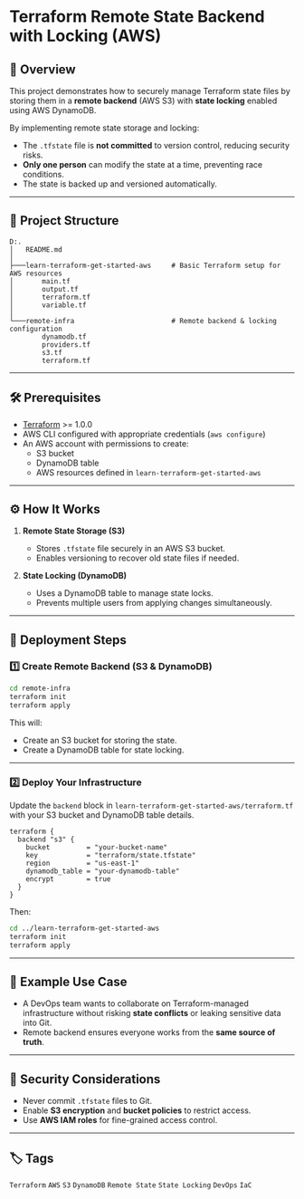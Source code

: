 # Terraform Remote State Backend with Locking (AWS)

## 📌 Overview
This project demonstrates how to securely manage Terraform state files by storing them in a **remote backend** (AWS S3) with **state locking** enabled using AWS DynamoDB.

By implementing remote state storage and locking:
- The `.tfstate` file is **not committed** to version control, reducing security risks.
- **Only one person** can modify the state at a time, preventing race conditions.
- The state is backed up and versioned automatically.

---

## 📂 Project Structure

```
D:.
│   README.md
│
├───learn-terraform-get-started-aws     # Basic Terraform setup for AWS resources
│       main.tf
│       output.tf
│       terraform.tf
│       variable.tf
│
└───remote-infra                        # Remote backend & locking configuration
        dynamodb.tf
        providers.tf
        s3.tf
        terraform.tf
```

---

## 🛠️ Prerequisites

- [Terraform](https://developer.hashicorp.com/terraform/downloads) >= 1.0.0
- AWS CLI configured with appropriate credentials (`aws configure`)
- An AWS account with permissions to create:
  - S3 bucket
  - DynamoDB table
  - AWS resources defined in `learn-terraform-get-started-aws`

---

## ⚙️ How It Works

1. **Remote State Storage (S3)**
   - Stores `.tfstate` file securely in an AWS S3 bucket.
   - Enables versioning to recover old state files if needed.

2. **State Locking (DynamoDB)**
   - Uses a DynamoDB table to manage state locks.
   - Prevents multiple users from applying changes simultaneously.

---

## 🚀 Deployment Steps

### 1️⃣ Create Remote Backend (S3 & DynamoDB)
```bash
cd remote-infra
terraform init
terraform apply
```

This will:
- Create an S3 bucket for storing the state.
- Create a DynamoDB table for state locking.

---

### 2️⃣ Deploy Your Infrastructure
Update the `backend` block in `learn-terraform-get-started-aws/terraform.tf` with your S3 bucket and DynamoDB table details.

```hcl
terraform {
  backend "s3" {
    bucket         = "your-bucket-name"
    key            = "terraform/state.tfstate"
    region         = "us-east-1"
    dynamodb_table = "your-dynamodb-table"
    encrypt        = true
  }
}
```

Then:
```bash
cd ../learn-terraform-get-started-aws
terraform init
terraform apply
```

---

## 📖 Example Use Case
- A DevOps team wants to collaborate on Terraform-managed infrastructure without risking **state conflicts** or leaking sensitive data into Git.
- Remote backend ensures everyone works from the **same source of truth**.

---

## 🔐 Security Considerations
- Never commit `.tfstate` files to Git.
- Enable **S3 encryption** and **bucket policies** to restrict access.
- Use **AWS IAM roles** for fine-grained access control.

---

## 🏷️ Tags
`Terraform` `AWS` `S3` `DynamoDB` `Remote State` `State Locking` `DevOps` `IaC`

